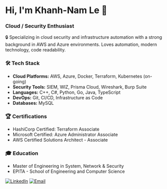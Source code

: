 # Hi, I'm Khanh-Nam Le 👋

### Cloud / Security Enthusiast

🔒 Specializing in cloud security and infrastructure automation with a strong background in AWS and Azure environments. Loves automation, modern technology, code readability.

### 🛠 Tech Stack
- **Cloud Platforms:** AWS, Azure, Docker, Terraform, Kubernetes (on-going)
- **Security Tools:** SIEM, WIZ, Prisma Cloud, Wireshark, Burp Suite
- **Languages:** C++, C#, Python, Go, Java, TypeScript
- **DevOps:** Git, CI/CD, Infrastructure as Code
- **Databases:** MySQL

### 🏆 Certifications
- HashiCorp Certified: Terraform Associate
- Microsoft Certified: Azure Administrator Associate
- AWS Certified Solutions Architect - Associate

### 🎓 Education
- Master of Engineering in System, Network & Security
- EPITA - School of Engineering and Computer Science

[![LinkedIn](https://img.shields.io/badge/LinkedIn-0077B5?style=flat&logo=linkedin)](https://linkedin.com/in/khanhnam-le)
[![Email](https://img.shields.io/badge/Email-D14836?style=flat&logo=gmail&logoColor=white)](mailto:khanhnam.le.infosec@gmail.com)
